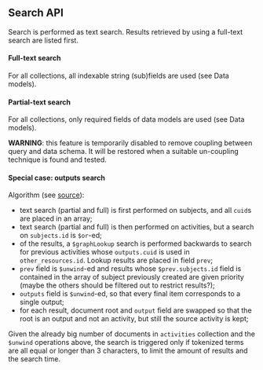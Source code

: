 ## Search API

Search is performed as text search. Results retrieved by using a full-text search are listed first.

#### Full-text search

For all collections, all indexable string (sub)fields are used (see Data models).

#### Partial-text search

For all collections, only required fields of data models are used (see Data models).

**WARNING**: this feature is temporarily disabled to remove coupling between query and data schema. It will be restored when a suitable un-coupling technique is found and tested.

#### Special case: outputs search

Algorithm (see [source](./output.search.controller.js)):
- text search (partial and full) is first performed on subjects, and all ``cuid``s are placed in an array;
- text search (partial and full) is then performed on activities, but a search on ``subjects.id`` is ``$or``-ed;
- of the results, a ``$graphLookup`` search is performed backwards to search for previous activities whose ``outputs.cuid`` is used in ``other_resources.id``. Lookup results are placed in field ``prev``;
- ``prev`` field is ``$unwind``-ed and results whose ``$prev.subjects.id`` field is contained in the array of subject previously created are given priority (maybe the others should be filtered out to restrict results?);
- ``outputs`` field is ``$unwind``-ed, so that every final item corresponds to a single output;
- for each result, document root and ``output`` field are swapped so that the root is an output and not an activity, but still the source activity is kept;

Given the already big number of documents in ``activities`` collection and the ``$unwind`` operations above, the search is triggered only if tokenized terms are all equal or longer than 3 characters, to limit the amount of results and the search time.
